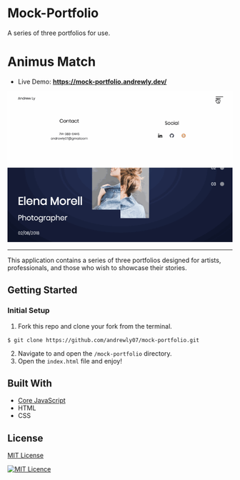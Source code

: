 # Mock-Portfolio
A series of three portfolios for use.
# Animus Match
* Live Demo: __https://mock-portfolio.andrewly.dev/__

![](mockportfolio.gif)
<hr/>

This application contains a series of three portfolios designed for artists, professionals, and those who wish to showcase their stories.

## Getting Started
### Initial Setup
1. Fork this repo and clone your fork from the terminal.
```
$ git clone https://github.com/andrewly07/mock-portfolio.git
```
2. Navigate to and open the ```/mock-portfolio``` directory.
3. Open the ```index.html``` file and enjoy! 

## Built With
* [Core JavaScript](https://www.ecma-international.org/publications/standards/Ecma-262.htm)
* HTML
* CSS

## License
[MIT License](https://opensource.org/licenses/mit-license.php)

[![MIT Licence](https://badges.frapsoft.com/os/mit/mit.svg?v=103)](https://opensource.org/licenses/mit-license.php)
